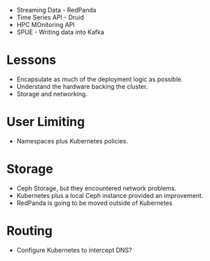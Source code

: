 - Streaming Data - RedPanda
- Time Series API - Druid
- HPC MOnitoring API
- SPUE - Writing data into Kafka

# Lessons

- Encapsulate as much of the deployment logic as possible.
- Understand the hardware backing the cluster.
- Storage and networking.

# User Limiting

- Namespaces plus Kubernetes policies.

# Storage

- Ceph Storage, but they encountered network problems.
- Kubernetes plus a local Ceph instance provided an improvement.
- RedPanda is going to be moved outside of Kubernetes

# Routing

- Configure Kubernetes to intercept DNS?
